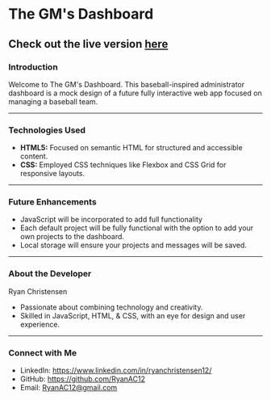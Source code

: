 # The GM's Dashboard

Check out the live version [here]( https://ryanac12.github.io/The-GMs-Dashboard/)
---

### Introduction
Welcome to The GM's Dashboard. This baseball-inspired administrator dashboard is a mock design of a future fully interactive web app focused on managing a baseball team.

---

### Technologies Used
- **HTML5:** Focused on semantic HTML for structured and accessible content.
- **CSS:** Employed CSS techniques like Flexbox and CSS Grid for responsive layouts.

---

### Future Enhancements
- JavaScript will be incorporated to add full functionality
- Each default project will be fully functional with the option to add your own projects to the dashboard.
- Local storage will ensure your projects and messages will be saved.

---

### About the Developer
Ryan Christensen
- Passionate about combining technology and creativity.
- Skilled in JavaScript, HTML, & CSS, with an eye for design and user experience.

---

### Connect with Me
- LinkedIn: https://www.linkedin.com/in/ryanchristensen12/
- GitHub: https://github.com/RyanAC12
- Email: RyanAC12@gmail.com
